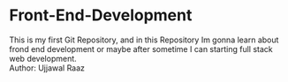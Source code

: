 # Front-End-Development
This is my first Git Repository, and in this Repository Im gonna learn about frond end development or maybe after sometime I can starting full stack web development.
<br>
Author: Ujjawal Raaz
